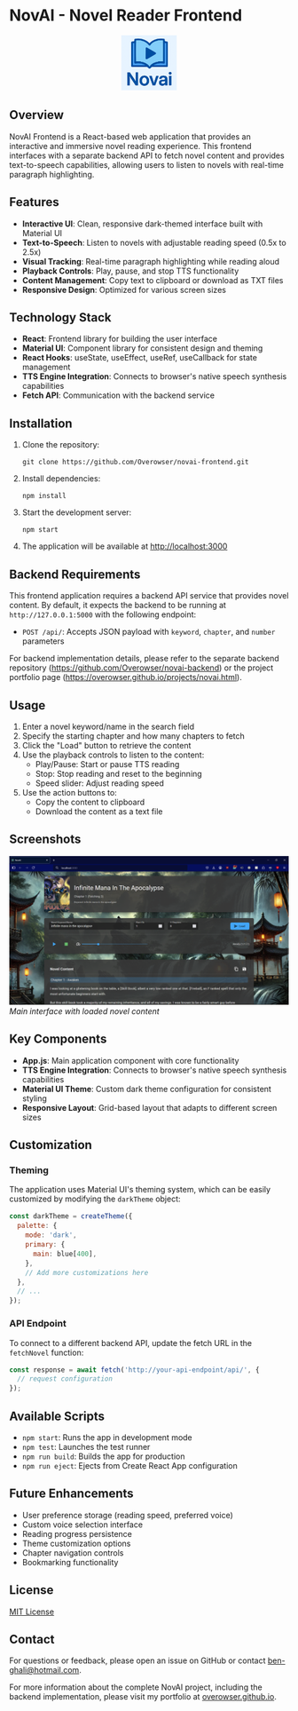 # NovAI - Novel Reader Frontend

<p align="center">
  <img src="./public/logo193.png" alt="NovAI Logo" width="100" />
</p>

## Overview

NovAI Frontend is a React-based web application that provides an interactive and immersive novel reading experience. This frontend interfaces with a separate backend API to fetch novel content and provides text-to-speech capabilities, allowing users to listen to novels with real-time paragraph highlighting.

## Features

- **Interactive UI**: Clean, responsive dark-themed interface built with Material UI
- **Text-to-Speech**: Listen to novels with adjustable reading speed (0.5x to 2.5x)
- **Visual Tracking**: Real-time paragraph highlighting while reading aloud
- **Playback Controls**: Play, pause, and stop TTS functionality
- **Content Management**: Copy text to clipboard or download as TXT files
- **Responsive Design**: Optimized for various screen sizes

## Technology Stack

- **React**: Frontend library for building the user interface
- **Material UI**: Component library for consistent design and theming
- **React Hooks**: useState, useEffect, useRef, useCallback for state management
- **TTS Engine Integration**: Connects to browser's native speech synthesis capabilities
- **Fetch API**: Communication with the backend service

## Installation

1. Clone the repository:
   ```
   git clone https://github.com/Overowser/novai-frontend.git
   ```

2. Install dependencies:
   ```
   npm install
   ```

3. Start the development server:
   ```
   npm start
   ```

4. The application will be available at [http://localhost:3000](http://localhost:3000)

## Backend Requirements

This frontend application requires a backend API service that provides novel content. By default, it expects the backend to be running at `http://127.0.0.1:5000` with the following endpoint:

- `POST /api/`: Accepts JSON payload with `keyword`, `chapter`, and `number` parameters

For backend implementation details, please refer to the separate backend repository (https://github.com/Overowser/novai-backend) or the project portfolio page (https://overowser.github.io/projects/novai.html).

## Usage

1. Enter a novel keyword/name in the search field
2. Specify the starting chapter and how many chapters to fetch
3. Click the "Load" button to retrieve the content
4. Use the playback controls to listen to the content:
   - Play/Pause: Start or pause TTS reading
   - Stop: Stop reading and reset to the beginning
   - Speed slider: Adjust reading speed
5. Use the action buttons to:
   - Copy the content to clipboard
   - Download the content as a text file

## Screenshots

![NovAI Main Interface](./public/screenshot.png)
*Main interface with loaded novel content*

## Key Components

- **App.js**: Main application component with core functionality
- **TTS Engine Integration**: Connects to browser's native speech synthesis capabilities
- **Material UI Theme**: Custom dark theme configuration for consistent styling
- **Responsive Layout**: Grid-based layout that adapts to different screen sizes

## Customization

### Theming
The application uses Material UI's theming system, which can be easily customized by modifying the `darkTheme` object:

```javascript
const darkTheme = createTheme({
  palette: {
    mode: 'dark',
    primary: {
      main: blue[400],
    },
    // Add more customizations here
  },
  // ...
});
```

### API Endpoint
To connect to a different backend API, update the fetch URL in the `fetchNovel` function:

```javascript
const response = await fetch('http://your-api-endpoint/api/', {
  // request configuration
});
```

## Available Scripts

- `npm start`: Runs the app in development mode
- `npm test`: Launches the test runner
- `npm run build`: Builds the app for production
- `npm run eject`: Ejects from Create React App configuration

## Future Enhancements

- User preference storage (reading speed, preferred voice)
- Custom voice selection interface
- Reading progress persistence
- Theme customization options
- Chapter navigation controls
- Bookmarking functionality

## License

[MIT License](LICENSE)

## Contact

For questions or feedback, please open an issue on GitHub or contact [ben-ghali@hotmail.com](mailto:ben-ghali@hotmail.com).

For more information about the complete NovAI project, including the backend implementation, please visit my portfolio at [overowser.github.io](https://overowser.github.io).
